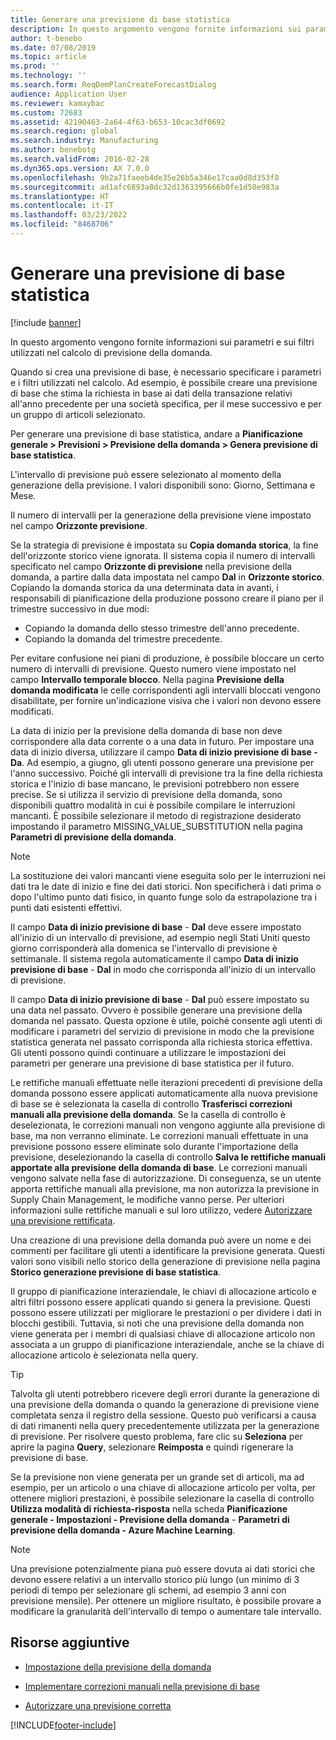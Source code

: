 ```yaml
---
title: Generare una previsione di base statistica
description: In questo argomento vengono fornite informazioni sui parametri e sui filtri utilizzati nel calcolo di previsione della domanda.
author: t-benebo
ms.date: 07/08/2019
ms.topic: article
ms.prod: ''
ms.technology: ''
ms.search.form: ReqDemPlanCreateForecastDialog
audience: Application User
ms.reviewer: kamaybac
ms.custom: 72683
ms.assetid: 42190463-2a64-4f63-b653-10cac3df0692
ms.search.region: global
ms.search.industry: Manufacturing
ms.author: benebotg
ms.search.validFrom: 2016-02-28
ms.dyn365.ops.version: AX 7.0.0
ms.openlocfilehash: 9b2a71faeeb4de35e26b5a346e17caa0d8d353f8
ms.sourcegitcommit: ad1afc6893a8dc32d1363395666b0fe1d50e983a
ms.translationtype: HT
ms.contentlocale: it-IT
ms.lasthandoff: 03/23/2022
ms.locfileid: "8468706"
---
```

# <a name="generate-a-statistical-baseline-forecast"></a>Generare una previsione di base statistica

[!include [banner](../includes/banner.md)]

In questo argomento vengono fornite informazioni sui parametri e sui filtri utilizzati nel calcolo di previsione della domanda. 

Quando si crea una previsione di base, è necessario specificare i parametri e i filtri utilizzati nel calcolo. Ad esempio, è possibile creare una previsione di base che stima la richiesta in base ai dati della transazione relativi all'anno precedente per una società specifica, per il mese successivo e per un gruppo di articoli selezionato. 

Per generare una previsione di base statistica, andare a **Pianificazione generale &gt;  Previsioni &gt; Previsione della domanda &gt; Genera previsione di base statistica**. 

L'intervallo di previsione può essere selezionato al momento della generazione della previsione. I valori disponibili sono: Giorno, Settimana e Mese. 

Il numero di intervalli per la generazione della previsione viene impostato nel campo **Orizzonte previsione**. 

Se la strategia di previsione è impostata su **Copia domanda storica**, la fine dell'orizzonte storico viene ignorata. Il sistema copia il numero di intervalli specificato nel campo **Orizzonte di previsione** nella previsione della domanda, a partire dalla data impostata nel campo **Dal** in **Orizzonte storico**. Copiando la domanda storica da una determinata data in avanti, i responsabili di pianificazione della produzione possono creare il piano per il trimestre successivo in due modi:

-   Copiando la domanda dello stesso trimestre dell'anno precedente.
-   Copiando la domanda del trimestre precedente.

Per evitare confusione nei piani di produzione, è possibile bloccare un certo numero di intervalli di previsione. Questo numero viene impostato nel campo **Intervallo temporale blocco**. Nella pagina **Previsione della domanda modificata** le celle corrispondenti agli intervalli bloccati vengono disabilitate, per fornire un'indicazione visiva che i valori non devono essere modificati. 

La data di inizio per la previsione della domanda di base non deve corrispondere alla data corrente o a una data in futuro. Per impostare una data di inizio diversa, utilizzare il campo **Data di inizio previsione di base - Da**. Ad esempio, a giugno, gli utenti possono generare una previsione per l'anno successivo. Poiché gli intervalli di previsione tra la fine della richiesta storica e l'inizio di base mancano, le previsioni potrebbero non essere precise. Se si utilizza il servizio di previsione della domanda, sono disponibili quattro modalità in cui è possibile compilare le interruzioni mancanti. È possibile selezionare il metodo di registrazione desiderato impostando il parametro MISSING\_VALUE\_SUBSTITUTION nella pagina **Parametri di previsione della domanda**. 

> [!NOTE]
> La sostituzione dei valori mancanti viene eseguita solo per le interruzioni nei dati tra le date di inizio e fine dei dati storici. Non specificherà i dati prima o dopo l'ultimo punto dati fisico, in quanto funge solo da estrapolazione tra i punti dati esistenti effettivi. 

Il campo **Data di inizio previsione di base** - **Dal** deve essere impostato all'inizio di un intervallo di previsione, ad esempio negli Stati Uniti questo giorno corrisponderà alla domenica se l'intervallo di previsione è settimanale. Il sistema regola automaticamente il campo **Data di inizio previsione di base**  - **Dal** in modo che corrisponda all'inizio di un intervallo di previsione. 

Il campo **Data di inizio previsione di base** - **Dal** può essere impostato su una data nel passato. Ovvero è possibile generare una previsione della domanda nel passato. Questa opzione è utile, poiché consente agli utenti di modificare i parametri del servizio di previsione in modo che la previsione statistica generata nel passato corrisponda alla richiesta storica effettiva. Gli utenti possono quindi continuare a utilizzare le impostazioni dei parametri per generare una previsione di base statistica per il futuro. 

Le rettifiche manuali effettuate nelle iterazioni precedenti di previsione della domanda possono essere applicati automaticamente alla nuova previsione di base se è selezionata la casella di controllo **Trasferisci correzioni manuali alla previsione della domanda**. Se la casella di controllo è deselezionata, le correzioni manuali non vengono aggiunte alla previsione di base, ma non verranno eliminate. Le correzioni manuali effettuate in una previsione possono essere eliminate solo durante l'importazione della previsione, deselezionando la casella di controllo **Salva le rettifiche manuali apportate alla previsione della domanda di base**. Le correzioni manuali vengono salvate nella fase di autorizzazione. Di conseguenza, se un utente apporta rettifiche manuali alla previsione, ma non autorizza la previsione in Supply Chain Management, le modifiche vanno perse. Per ulteriori informazioni sulle rettifiche manuali e sul loro utilizzo, vedere [Autorizzare una previsione rettificata](authorize-adjusted-forecast.md). 

Una creazione di una previsione della domanda può avere un nome e dei commenti per facilitare gli utenti a identificare la previsione generata. Questi valori sono visibili nello storico della generazione di previsione nella pagina **Storico generazione previsione di base statistica**. 

Il gruppo di pianificazione interaziendale, le chiavi di allocazione articolo e altri filtri possono essere applicati quando si genera la previsione. Questi possono essere utilizzati per migliorare le prestazioni o per dividere i dati in blocchi gestibili. Tuttavia, si noti che una previsione della domanda non viene generata per i membri di qualsiasi chiave di allocazione articolo non associata a un gruppo di pianificazione interaziendale, anche se la chiave di allocazione articolo è selezionata nella query. 

> [!TIP]
> Talvolta gli utenti potrebbero ricevere degli errori durante la generazione di una previsione della domanda o quando la generazione di previsione viene completata senza il registro della sessione. Questo può verificarsi a causa di dati rimanenti nella query precedentemente utilizzata per la generazione di previsione. Per risolvere questo problema, fare clic su **Seleziona** per aprire la pagina **Query**, selezionare **Reimposta** e quindi rigenerare la previsione di base. 

Se la previsione non viene generata per un grande set di articoli, ma ad esempio, per un articolo o una chiave di allocazione articolo per volta, per ottenere migliori prestazioni, è possibile selezionare la casella di controllo **Utilizza modalità di richiesta-risposta** nella scheda **Pianificazione generale - Impostazioni - Previsione della domanda** -  **Parametri di previsione della domanda - Azure Machine Learning**.

> [!NOTE]
> Una previsione potenzialmente piana può essere dovuta ai dati storici che devono essere relativi a un intervallo storico più lungo (un minimo di 3 periodi di tempo per selezionare gli schemi, ad esempio 3 anni con previsione mensile). Per ottenere un migliore risultato, è possibile provare a modificare la granularità dell'intervallo di tempo o aumentare tale intervallo.

## <a name="additional-resources"></a>Risorse aggiuntive

- [Impostazione della previsione della domanda](demand-forecasting-setup.md)

- [Implementare correzioni manuali nella previsione di base](manual-adjustments-baseline-forecast.md)

- [Autorizzare una previsione corretta](authorize-adjusted-forecast.md)


[!INCLUDE[footer-include](../../includes/footer-banner.md)]